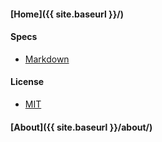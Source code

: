 #### [Home]({{ site.baseurl }}/)

#### Specs

* [Markdown](https://github.com/emb-riscv/specs-markdown/blob/master/README.md)


#### License

* [MIT](https://opensource.org/licenses/MIT)

#### [About]({{ site.baseurl }}/about/)

